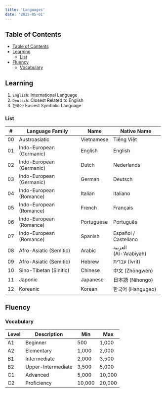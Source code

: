 ```yaml
---
title: 'Languages'
date: '2025-05-01'
---
```


## Table of Contents

- [Table of Contents](#table-of-contents)
- [Learning](#learning)
  - [List](#list)
- [Fluency](#fluency)
  - [Vocabulary](#vocabulary)

## Learning

1. `English`: International Language
2. `Deutsch`: Closest Related to English
3. `한국어`: Easiest Symbolic Language

### List

| #   | Language Family          | Name       | Native Name            |
| --- | ------------------------ | ---------- | ---------------------- |
| 00  | Austroasiatic            | Vietnamese | Tiếng Việt             |
| 01  | Indo-European (Germanic) | English    | English                |
| 02  | Indo-European (Germanic) | Dutch      | Nederlands             |
| 03  | Indo-European (Germanic) | German     | Deutsch                |
| 04  | Indo-European (Romance)  | Italian    | Italiano               |
| 05  | Indo-European (Romance)  | French     | Français               |
| 06  | Indo-European (Romance)  | Portuguese | Português              |
| 07  | Indo-European (Romance)  | Spanish    | Español / Castellano   |
| 08  | Afro-Asiatic (Semitic)   | Arabic     | العربية (Al-‘Arabīyah) |
| 09  | Afro-Asiatic (Semitic)   | Hebrew     | עברית (Ivrit)          |
| 10  | Sino-Tibetan (Sinitic)   | Chinese    | 中文 (Zhōngwén)        |
| 11  | Japonic                  | Japanese   | 日本語 (Nihongo)       |
| 12  | Koreanic                 | Korean     | 한국어 (Hangugeo)      |

## Fluency

### Vocabulary

| Level | Description        | Min    | Max    |
| ----- | ------------------ | ------ | ------ |
| A1    | Beginner           | 500    | 1,000  |
| A2    | Elementary         | 1,000  | 2,000  |
| B1    | Intermediate       | 2,000  | 3,500  |
| B2    | Upper-Intermediate | 3,500  | 5,000  |
| C1    | Advanced           | 5,000  | 10,000 |
| C2    | Proficiency        | 10,000 | 20,000 |

